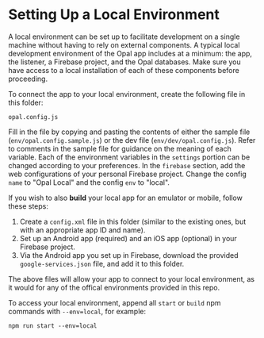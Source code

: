 # Setting Up a Local Environment

A local environment can be set up to facilitate development on a single machine without having to rely on external
components. A typical local development environment of the Opal app includes at a minimum: the app, the listener,
a Firebase project, and the Opal databases. Make sure you have access to a local installation of each of these components
before proceeding.

To connect the app to your local environment, create the following file in this folder:

```
opal.config.js
```

Fill in the file by copying and pasting the contents of either the sample file (`env/opal.config.sample.js`)
or the dev file (`env/dev/opal.config.js`). Refer to comments in the sample file for guidance on the meaning of each variable.
Each of the environment variables in the `settings` portion can be changed according to your preferences. In the
`firebase` section, add the web configurations of your personal Firebase project. Change the config `name` to "Opal Local"
and the config `env` to "local".

If you wish to also **build** your local app for an emulator or mobile, follow these steps:
  1. Create a `config.xml` file in this folder (similar to the existing ones, but with an appropriate app ID and name).
  2. Set up an Android app (required) and an iOS app (optional) in your Firebase project.
  3. Via the Android app you set up in Firebase, download the provided `google-services.json` file, and add it to this folder.

The above files will allow your app to connect to your local environment, as it would for any of the offical environments
provided in this repo.

To access your local environment, append all `start` or `build` npm commands with `--env=local`, for example:

```
npm run start --env=local
```
